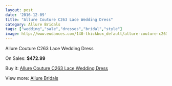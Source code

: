 ```yaml
---
layout: post
date: '2016-12-09'
title: "Allure Couture C263 Lace Wedding Dress"
category: Allure Bridals
tags: ["wedding","sale","dresses","bridal","style"]
image: http://www.eudances.com/140-thickbox_default/allure-couture-c263-lace-wedding-dress.jpg
---
```

Allure Couture C263 Lace Wedding Dress

On Sales: **$472.99**
<a href="https://www.eudances.com/en/allure-bridals/45-allure-couture-c263-lace-wedding-dress.html"><amp-img layout="responsive" width="600" height="600" src="//www.eudances.com/140-thickbox_default/allure-couture-c263-lace-wedding-dress.jpg" alt="Allure Couture C263 Lace Wedding Dress 0" /></a>
<a href="https://www.eudances.com/en/allure-bridals/45-allure-couture-c263-lace-wedding-dress.html"><amp-img layout="responsive" width="600" height="600" src="//www.eudances.com/141-thickbox_default/allure-couture-c263-lace-wedding-dress.jpg" alt="Allure Couture C263 Lace Wedding Dress 1" /></a>
<a href="https://www.eudances.com/en/allure-bridals/45-allure-couture-c263-lace-wedding-dress.html"><amp-img layout="responsive" width="600" height="600" src="//www.eudances.com/142-thickbox_default/allure-couture-c263-lace-wedding-dress.jpg" alt="Allure Couture C263 Lace Wedding Dress 2" /></a>
<a href="https://www.eudances.com/en/allure-bridals/45-allure-couture-c263-lace-wedding-dress.html"><amp-img layout="responsive" width="600" height="600" src="//www.eudances.com/143-thickbox_default/allure-couture-c263-lace-wedding-dress.jpg" alt="Allure Couture C263 Lace Wedding Dress 3" /></a>

Buy it: [Allure Couture C263 Lace Wedding Dress](https://www.eudances.com/en/allure-bridals/45-allure-couture-c263-lace-wedding-dress.html "Allure Couture C263 Lace Wedding Dress")

View more: [Allure Bridals](https://www.eudances.com/en/2-allure-bridals "Allure Bridals")